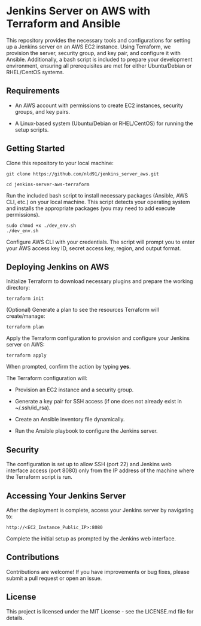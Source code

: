 

# Jenkins Server on AWS with Terraform and Ansible

This repository provides the necessary tools and configurations for setting up a Jenkins server on an AWS EC2 instance. Using Terraform, we provision the server, security group, and key pair, and configure it with Ansible. Additionally, a bash script is included to prepare your development environment, ensuring all prerequisites are met for either Ubuntu/Debian or RHEL/CentOS systems.

  

## Requirements

 - An AWS account with permissions to create EC2 instances, security
   groups, and key pairs.
   
  - A Linux-based system (Ubuntu/Debian or RHEL/CentOS) for running the
   setup scripts.

## Getting Started

Clone this repository to your local machine:

    git clone https://github.com/nld91/jenkins_server_aws.git

    cd jenkins-server-aws-terraform

Run the included bash script to install necessary packages (Ansible, AWS CLI, etc.) on your local machine. This script detects your operating system and installs the appropriate packages (you may need to add execute permissions).

    sudo chmod +x ./dev_env.sh
    ./dev_env.sh

Configure AWS CLI with your credentials. The script will prompt you to enter your AWS access key ID, secret access key, region, and output format.

## Deploying Jenkins on AWS

Initialize Terraform to download necessary plugins and prepare the working directory:

    terraform init

(Optional) Generate a plan to see the resources Terraform will create/manage:

    terraform plan

Apply the Terraform configuration to provision and configure your Jenkins server on AWS:

    terraform apply

When prompted, confirm the action by typing **yes**.

The Terraform configuration will:

  

- Provision an EC2 instance and a security group.

- Generate a key pair for SSH access (if one does not already exist in ~/.ssh/id_rsa).

- Create an Ansible inventory file dynamically.

- Run the Ansible playbook to configure the Jenkins server.

## Security

The configuration is set up to allow SSH (port 22) and Jenkins web interface access (port 8080) only from the IP address of the machine where the Terraform script is run.
 

## Accessing Your Jenkins Server

After the deployment is complete, access your Jenkins server by navigating to:

    http://<EC2_Instance_Public_IP>:8080

Complete the initial setup as prompted by the Jenkins web interface.

  
## Contributions

Contributions are welcome! If you have improvements or bug fixes, please submit a pull request or open an issue.

  

## License

This project is licensed under the MIT License - see the LICENSE.md file for details.
